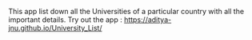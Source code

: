 This app list down all the Universities of a particular country with all the important details.
Try out the app : https://aditya-jnu.github.io/University_List/
